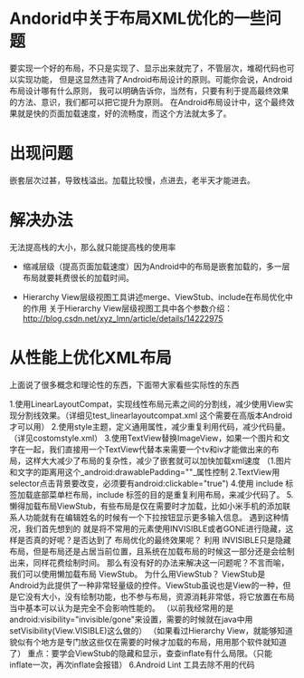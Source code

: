 # Andorid中关于布局XML优化的一些问题

要实现一个好的布局，不只是实现了、显示出来就完了，不管层次，堆砌代码也可以实现功能，
但是这显然违背了Android布局设计的原则。可能你会说，Android布局设计哪有什么原则，
我可以明确告诉你，当然有，只要有利于提高最终效果的方法、意识，我们都可以把它提升为原则。
在Android布局设计中，这个最终效果就是快的页面加载速度，好的流畅度，而这个方法就太多了。

# 出现问题

嵌套层次过甚，导致栈溢出。加载比较慢，点进去，老半天才能进去。

# 解决办法

无法提高栈的大小，那么就只能提高栈的使用率

- 缩减层级（提高页面加载速度）因为Android中的布局是嵌套加载的，多一层布局就要耗费很长的加载时间。

- Hierarchy View层级视图工具讲述merge、ViewStub、include在布局优化中的作用
  关于Hierarchy View层级视图工具中各个参数介绍：http://blog.csdn.net/xyz_lmn/article/details/14222975

# 从性能上优化XML布局

上面说了很多概念和理论性的东西，下面带大家看些实际性的东西

1.使用LinearLayoutCompat，实现线性布局元素之间的分割线，减少使用View实现分割线效果。（详细见test_linearlayoutcompat.xml 这个需要在高版本Android才可以用）
2.使用style主题，定义通用属性，减少重复利用代码，减少代码量。（详见costomstyle.xml）
3.使用TextView替换ImageView，如果一个图片和文字在一起，我们直接用一个TextView代替本来需要一个tv和iv才能做出来的布局，这样大大减少了布局的复杂性，减少了嵌套就可以加快加载xml速度
（1.图片和文字的距离用这个_android:drawablePadding=""_属性控制 2.TextView用selector点击背景要改变，必须要有android:clickable="true")
4.使用 include 标签加载底部菜单栏布局，include 标签的目的是重复利用布局，来减少代码了。
5.懒得加载布局ViewStub，有些布局是仅在需要时才加载，比如小米手机的添加联系人功能就有在编辑姓名的时候有一个下拉按钮显示更多输入信息。
遇到这种情况，我们首先想到的 就是将不常用的元素使用INVISIBLE或者GONE进行隐藏，这样是否真的好呢？是否达到了 布局优化的最终效果呢？
利用 INVISIBLE只是隐藏布局，但是布局还是占居当前位置，且系统在加载布局的时候这一部分还是会绘制出来，同样花费绘制时间。
那么有没有好的办法来解决这一问题呢？不言而喻，我们可以使用懒加载布局 ViewStub。
为什么用ViewStub？
ViewStub是Android为此提供了一种非常轻量级的控件。ViewStub虽说也是View的一种，但是它没有大小，没有绘制功能，也不参与布局，资源消耗非常低，将它放置在布局当中基本可以认为是完全不会影响性能的。
（以前我经常用的是android:visibility="invisible/gone"来设置，需要的时候就在java中用setVisibility(View.VISIBLE)这么做的）
（如果看过Hierarchy View，就能够知道貌似有个地方是专门放这些仅在需要的时候才加载的布局，用用那个软件就知道了）
重点：要学会ViewStub的隐藏和显示，查查inflate有什么局限。（只能inflate一次，再次inflate会报错）
6.Android Lint 工具去除不用的代码
